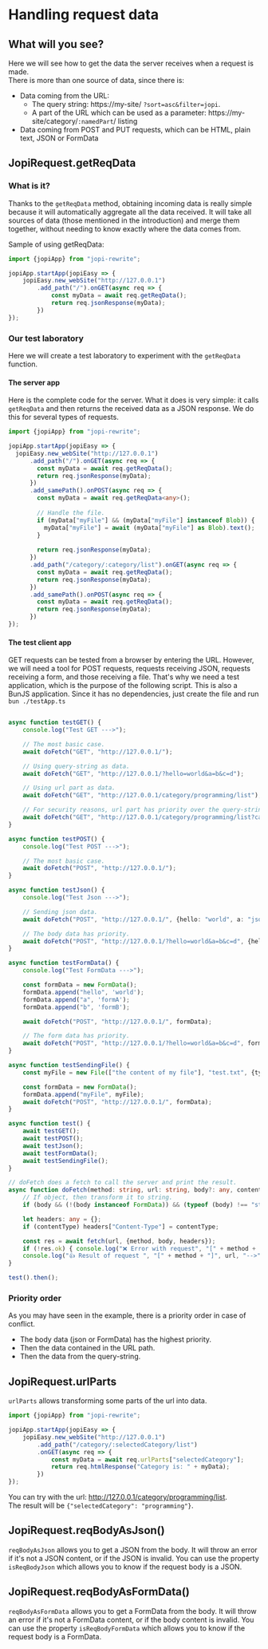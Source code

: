 # Handling request data

## What will you see?

Here we will see how to get the data the server receives when a request is made.  
There is more than one source of data, since there is:
- Data coming from the URL:
    - The query string: https://my-site/ `?sort=asc&filter=jopi`.
    - A part of the URL which can be used as a parameter: https://my-site/category/`:namedPart`/ listing
- Data coming from POST and PUT requests, which can be HTML, plain text, JSON or FormData

## JopiRequest.getReqData

### What is it?

Thanks to the `getReqData` method, obtaining incoming data is really simple because it will automatically aggregate all the data received.
It will take all sources of data (those mentioned in the introduction) and merge them together, without needing to know exactly where the data comes from.

Sample of using getReqData:
```typescript
import {jopiApp} from "jopi-rewrite";

jopiApp.startApp(jopiEasy => {
    jopiEasy.new_webSite("http://127.0.0.1")
        .add_path("/").onGET(async req => {
            const myData = await req.getReqData();
            return req.jsonResponse(myData);
        })
});
```

### Our test laboratory

Here we will create a test laboratory to experiment with the `getReqData` function.

#### The server app

Here is the complete code for the server. What it does is very simple: it calls `getReqData` and then returns the received data as a JSON response.
We do this for several types of requests.

```typescript
import {jopiApp} from "jopi-rewrite";

jopiApp.startApp(jopiEasy => {
  jopiEasy.new_webSite("http://127.0.0.1")
      .add_path("/").onGET(async req => {
        const myData = await req.getReqData();
        return req.jsonResponse(myData);
      })
      .add_samePath().onPOST(async req => {
        const myData = await req.getReqData<any>();
  
        // Handle the file.
        if (myData["myFile"] && (myData["myFile"] instanceof Blob)) {
          myData["myFile"] = await (myData["myFile"] as Blob).text();
        }
  
        return req.jsonResponse(myData);
      })
      .add_path("/category/:category/list").onGET(async req => {
        const myData = await req.getReqData();
        return req.jsonResponse(myData);
      })
      .add_samePath().onPOST(async req => {
        const myData = await req.getReqData();
        return req.jsonResponse(myData);
      })
});
```

#### The test client app

GET requests can be tested from a browser by entering the URL. However, we will need a tool for POST requests, requests receiving JSON, requests receiving a form, and those receiving a file. That's why we need a test application, which is the purpose of the following script. This is also a BunJS application. Since it has no dependencies, just create the file and run `bun ./testApp.ts`

```typescript

async function testGET() {
    console.log("Test GET --->");

    // The most basic case.
    await doFetch("GET", "http://127.0.0.1/");

    // Using query-string as data.
    await doFetch("GET", "http://127.0.0.1/?hello=world&a=b&c=d");

    // Using url part as data.
    await doFetch("GET", "http://127.0.0.1/category/programming/list");

    // For security reasons, url part has priority over the query-string.
    await doFetch("GET", "http://127.0.0.1/category/programming/list?category=idonthavepriority");
}

async function testPOST() {
    console.log("Test POST --->");

    // The most basic case.
    await doFetch("POST", "http://127.0.0.1/");
}

async function testJson() {
    console.log("Test Json --->");

    // Sending json data.
    await doFetch("POST", "http://127.0.0.1/", {hello: "world", a: "jsonA", b: "jsonB"}, "application/json");

    // The body data has priority.
    await doFetch("POST", "http://127.0.0.1/?hello=world&a=b&c=d", {hello: "world", a: "jsonA", b: "jsonB"});
}

async function testFormData() {
    console.log("Test FormData --->");

    const formData = new FormData();
    formData.append("hello", 'world');
    formData.append("a", 'formA');
    formData.append("b", 'formB');

    await doFetch("POST", "http://127.0.0.1/", formData);

    // The form data has priority.
    await doFetch("POST", "http://127.0.0.1/?hello=world&a=b&c=d", formData);
}

async function testSendingFile() {
    const myFile = new File(["the content of my file"], "test.txt", {type: "text/plain"});

    const formData = new FormData();
    formData.append("myFile", myFile);
    await doFetch("POST", "http://127.0.0.1/", formData);
}

async function test() {
    await testGET();
    await testPOST();
    await testJson();
    await testFormData();
    await testSendingFile();
}

// doFetch does a fetch to call the server and print the result.
async function doFetch(method: string, url: string, body?: any, contentType?: string) {
    // If object, then transform it to string.
    if (body && (!(body instanceof FormData)) && (typeof (body) !== "string")) body = JSON.stringify(body);

    let headers: any = {};
    if (contentType) headers["Content-Type"] = contentType;

    const res = await fetch(url, {method, body, headers});
    if (!res.ok) { console.log("❌ Error with request", "[" + method + "]", url); return; }
    console.log("👍 Result of request ", "[" + method + "]", url, "-->", await res.json());
}

test().then();
```

### Priority order

As you may have seen in the example, there is a priority order in case of conflict.

- The body data (json or FormData) has the highest priority.
- Then the data contained in the URL path.
- Then the data from the query-string.

## JopiRequest.urlParts

`urlParts` allows transforming some parts of the url into data.

```typescript
import {jopiApp} from "jopi-rewrite";

jopiApp.startApp(jopiEasy => {
    jopiEasy.new_webSite("http://127.0.0.1")
        .add_path("/category/:selectedCategory/list")
        .onGET(async req => {
            const myData = await req.urlParts["selectedCategory"];
            return req.htmlResponse("Category is: " + myData);
        })
});
```

You can try with the url: http://127.0.0.1/category/programming/list.  
The result will be `{"selectedCategory": "programming"}`.

## JopiRequest.reqBodyAsJson()

`reqBodyAsJson` allows you to get a JSON from the body.
It will throw an error if it's not a JSON content, or if the JSON is invalid.
You can use the property `isReqBodyJson` which allows you to know if the request body is a JSON.

## JopiRequest.reqBodyAsFormData()

`reqBodyAsFormData` allows you to get a FormData from the body.
It will throw an error if it's not a FormData content, or if the body content is invalid.
You can use the property `isReqBodyFormData` which allows you to know if the request body is a FormData.